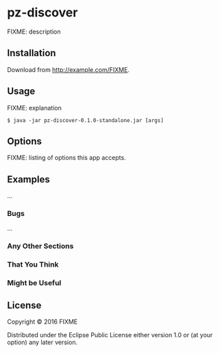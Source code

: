 # pz-discover

FIXME: description

## Installation

Download from http://example.com/FIXME.

## Usage

FIXME: explanation

    $ java -jar pz-discover-0.1.0-standalone.jar [args]

## Options

FIXME: listing of options this app accepts.

## Examples

...

### Bugs

...

### Any Other Sections
### That You Think
### Might be Useful

## License

Copyright © 2016 FIXME

Distributed under the Eclipse Public License either version 1.0 or (at
your option) any later version.
